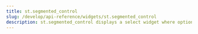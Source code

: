 ```yaml
---
title: st.segmented_control
slug: /develop/api-reference/widgets/st.segmented_control
description: st.segmented_control displays a select widget where options display in a segmented button.
---
```


<Autofunction function="streamlit.segmented_control" />
